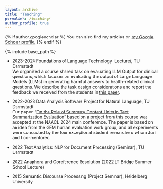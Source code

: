 ```yaml
---
layout: archive
title: "Teaching"
permalink: /teaching/
author_profile: true
---
```


{% if author.googlescholar %}
  You can also find my articles on <u><a href="{{author.googlescholar}}">my Google Scholar profile</a>.</u>
{% endif %}

{% include base_path %}

- 2023-2024 Foundations of Language Technology (Lecture), TU Darmstadt  
We organized a course shared task on evaluating LLM Output for clinical questions, which focuses on evaluating the output of Large Language Models (LLMs) in generating harmful answers to health-related clinical questions. We describe the task design considerations and report the feedback we received from the students in [this paper](https://aclanthology.org/2024.teachingnlp-1.11.pdf).
  
- 2022-2023 Data Analysis Software Project for Natural Language, TU Darmstadt  
Our paper, “[On the Role of Summary Content Units in Text Summarization Evaluation](https://aclanthology.org/2024.naacl-short.25/)” based on a project from this course was accepted at the NAACL 2024 main conference. The paper is based on an idea from the GEM human evaluation work group, and all experiments were conducted by the four exceptional student researchers whom Juri and I co-mentored.
 
- 2022 Text Analytics: NLP for Document Processing (Seminar), TU Darmstadt
- 2022 Anaphora and Coreference Resolution (2022 LT Bridge Summer School Lecture)
- 2015 Semantic Discourse Processing (Project Seminar), Heidelberg University


